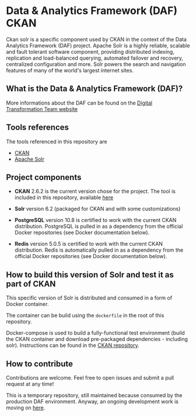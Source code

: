 # Data & Analytics Framework (DAF) CKAN

Ckan solr is a specific component used by CKAN in the context of the Data Analytics Framework (DAF) project. Apache Solr is a highly reliable, scalable and fault tolerant software component, providing distributed indexing, replication and load-balanced querying, automated failover and recovery, centralized configuration and more. Solr powers the search and navigation features of many of the world's largest internet sites.

## What is the Data & Analytics Framework (DAF)?

More informations about the DAF can be found on the [Digital Transformation Team website](https://teamdigitale.governo.it/it/projects/daf.htm)

## Tools references

The tools referenced in this repository are

* [CKAN](https://ckan.org/)
* [Apache Solr](https://lucene.apache.org/solr/)

## Project components

* **CKAN** 2.6.2 is the current version chose for the project. The tool is included in this repository, available [here](https://github.com/teamdigitale/daf-ckan)

* **Solr** version 6.2 (packaged for CKAN and with some customizations)

* **PostgreSQL** version 10.8 is certified to work with the current CKAN distribution. PostgreSQL is pulled in as a dependency from the official Docker repositories (see Docker documentation below).

* **Redis** version 5.0.5 is certified to work with the current CKAN distribution. Redis is automatically pulled in as a dependency from the official Docker repositories (see Docker documentation below).

## How to build this version of Solr and test it as part of CKAN

This specific version of Solr is distributed and consumed in a form of Docker container.

The container can be build using the `dockerfile` in the root of this repository.

Docker-compose is used to build a fully-functional test environment (build the CKAN container and download pre-packaged dependencies - including solr). Instructions can be found in the [CKAN repository](https://github.com/teamdigitale/daf-ckan).

## How to contribute

Contributions are welcome. Feel free to open issues and submit a pull request at any time!

This is a temporary repository, still maintained because consumed by the production DAF environment. Anyway, an ongoing development work is moving on [here](https://github.com/italia/dati-ckan-docker).
